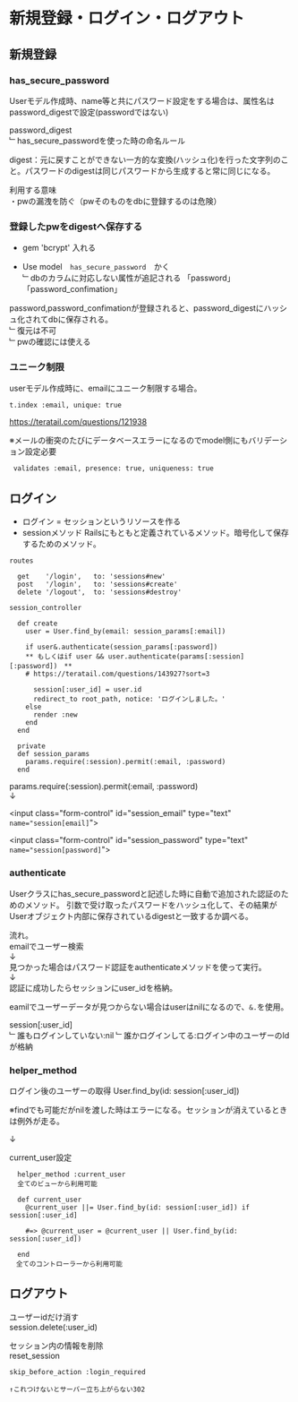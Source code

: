 # 新規登録・ログイン・ログアウト

## 新規登録

### has_secure_password

Userモデル作成時、name等と共にパスワード設定をする場合は、属性名はpassword_digestで設定(passwordではない)   

password_digest   
﹂has_secure_passwordを使った時の命名ルール

digest：元に戻すことができない一方的な変換(ハッシュ化)を行った文字列のこと。パスワードのdigestは同じパスワードから生成すると常に同じになる。


利用する意味    
・pwの漏洩を防ぐ（pwそのものをdbに登録するのは危険）  

### 登録したpwをdigestへ保存する

- gem 'bcrypt' 入れる

-  Use model　`has_secure_password`　かく  
﹂dbのカラムに対応しない属性が追記される
「password」「password_confimation」

password,password_confimationが登録されると、password_digestにハッシュ化されてdbに保存される。    
﹂復元は不可   
﹂pwの確認には使える

### ユニーク制限

userモデル作成時に、emailにユニーク制限する場合。

`t.index :email, unique: true`

https://teratail.com/questions/121938

※メールの衝突のたびにデータベースエラーになるのでmodel側にもバリデーション設定必要    

` validates :email, presence: true, uniqueness: true`

## ログイン

- ログイン = セッションというリソースを作る
- sessionメソッド Railsにもともと定義されているメソッド。暗号化して保存するためのメソッド。

`routes`

```
  get    '/login',   to: 'sessions#new'
  post   '/login',   to: 'sessions#create'
  delete '/logout',  to: 'sessions#destroy'
```

`session_controller`

```
  def create
    user = User.find_by(email: session_params[:email])

    if user&.authenticate(session_params[:password])
    ** もしくはif user && user.authenticate(params[:session][:password])　**
    # https://teratail.com/questions/143927?sort=3
    
      session[:user_id] = user.id
      redirect_to root_path, notice: 'ログインしました。'
    else
      render :new  
    end
  end

  private
  def session_params
    params.require(:session).permit(:email, :password)
  end  
```
params.require(:session).permit(:email, :password)  
↓  

<input class="form-control" id="session_email" type="text" `name="session[email]`">

<input class="form-control" id="session_password" type="text" `name="session[password]`">

### authenticate 
Userクラスにhas_secure_passwordと記述した時に自動で追加された認証のためのメソッド。
引数で受け取ったパスワードをハッシュ化して、その結果がUserオブジェクト内部に保存されているdigestと一致するか調べる。    

流れ。  
emailでユーザー検索  
↓  
見つかった場合はパスワード認証をauthenticateメソッドを使って実行。  
↓  
認証に成功したらセッションにuser_idを格納。  

eamilでユーザーデータが見つからない場合はuserはnilになるので、`&.`を使用。  

session[:user_id]   
﹂誰もログインしていない:nil
﹂誰かログインしてる:ログイン中のユーザーのIdが格納

### helper_method

ログイン後のユーザーの取得
User.find_by(id: session[:user_id])   

※findでも可能だがnilを渡した時はエラーになる。セッションが消えているときは例外が走る。

↓

current_user設定

```
  helper_method :current_user
  全てのビューから利用可能

  def current_user
    @current_user ||= User.find_by(id: session[:user_id]) if session[:user_id]

    #=> @current_user = @current_user || User.find_by(id: session[:user_id])
   
  end
　全てのコントローラーから利用可能
```

## ログアウト

ユーザーidだけ消す    
session.delete(:user_id)

セッション内の情報を削除  
reset_session


```
skip_before_action :login_required

↑これつけないとサーバー立ち上がらない302

```
